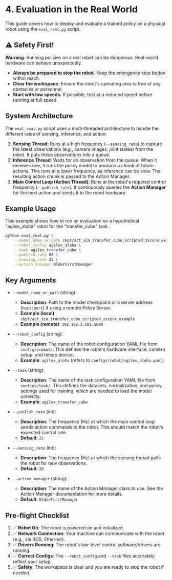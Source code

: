 # 4. Evaluation in the Real World

This guide covers how to deploy and evaluate a trained policy on a physical robot using the `eval_real.py` script.

## ⚠️ Safety First!

**Warning**: Running policies on a real robot can be dangerous. Real-world hardware can behave unexpectedly.
*   **Always be prepared to stop the robot.** Keep the emergency stop button within reach.
*   **Clear the workspace.** Ensure the robot's operating area is free of any obstacles or personnel.
*   **Start with low speeds.** If possible, test at a reduced speed before running at full speed.

## System Architecture

The `eval_real.py` script uses a multi-threaded architecture to handle the different rates of sensing, inference, and action:

1.  **Sensing Thread**: Runs at a high frequency (`--sensing_rate`) to capture the latest observations (e.g., camera images, joint states) from the robot. It puts these observations into a queue.
2.  **Inference Thread**: Waits for an observation from the queue. When it receives one, it runs the policy model to produce a *chunk* of future actions. This runs at a lower frequency, as inference can be slow. The resulting action chunk is passed to the Action Manager.
3.  **Main Control Loop (Action Thread)**: Runs at the robot's required control frequency (`--publish_rate`). It continuously queries the **Action Manager** for the next action and sends it to the robot hardware.

## Example Usage

This example shows how to run an evaluation on a hypothetical "agilex_aloha" robot for the "transfer_cube" task.

```bash
python eval_real.py \
    --model_name_or_path ckpt/act_sim_transfer_cube_scripted_zscore_example \
    --robot_config agilex_aloha \
    --task agilex_transfer_cube \
    --publish_rate 50 \
    --sensing_rate 25 \
    --action_manager OlderFirstManager
```

## Key Arguments

*   `--model_name_or_path` (string):
    *   **Description**: Path to the model checkpoint *or* a server address (`host:port`) if using a remote Policy Server.
    *   **Example (local)**: `ckpt/act_sim_transfer_cube_scripted_zscore_example`
    *   **Example (remote)**: `192.168.1.101:5000`

*   `--robot_config` (string):
    *   **Description**: The name of the robot configuration YAML file from `configs/robot/`. This defines the robot's hardware interface, camera setup, and teleop device.
    *   **Example**: `agilex_aloha` (refers to `configs/robot/agilex_aloha.yaml`)

*   `--task` (string):
    *   **Description**: The name of the task configuration YAML file from `configs/task/`. This defines the datasets, normalization, and policy settings used for training, which are needed to load the model correctly.
    *   **Example**: `agilex_transfer_cube`

*   `--publish_rate` (int):
    *   **Description**: The frequency (Hz) at which the main control loop sends action commands to the robot. This should match the robot's expected control rate.
    *   **Default**: `25`

*   `--sensing_rate` (int):
    *   **Description**: The frequency (Hz) at which the sensing thread polls the robot for new observations.
    *   **Default**: `20`

*   `--action_manager` (string):
    *   **Description**: The name of the Action Manager class to use. See the Action Manager documentation for more details.
    *   **Default**: `OlderFirstManager`

## Pre-flight Checklist

1.  ✅ **Robot On**: The robot is powered on and initialized.
2.  ✅ **Network Connection**: Your machine can communicate with the robot (e.g., via ROS, Ethernet).
3.  ✅ **Drivers Running**: The robot's low-level control software/drivers are running.
4.  ✅ **Correct Configs**: The `--robot_config` and `--task` files accurately reflect your setup.
5.  ✅ **Safety**: The workspace is clear and you are ready to stop the robot if needed.
